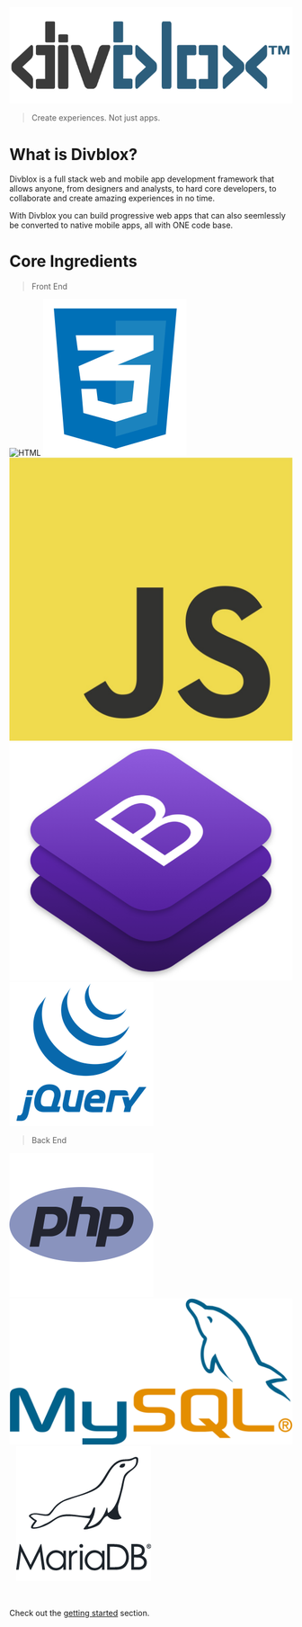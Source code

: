 ![logo](_media/Divblox-logo-1.png ':size=200')

> Create experiences. Not just apps.

# What is Divblox?
<p>Divblox is a full stack web and mobile app development framework that allows anyone, from designers and analysts, to hard core developers, to collaborate and create amazing experiences in no time.</p>
<p>With Divblox you can build progressive web apps that can also seemlessly be converted to native mobile apps, all with ONE code base.</p>

# Core Ingredients

> Front End

![HTML](_media/html.ico ':size=100') 
![CSS](_media/css.png ':size=85') 
![Javascript](_media/js.jpg ':size=88')
![Bootstrap](_media/bootstrap.png ':size=100')
![jquery](_media/jquery.png ':size=85')

> Back End

![PHP](_media/php.png ':size=85')&nbsp;&nbsp;
![MySQL](_media/mysql_logo.png ':size=100') &nbsp;&nbsp;
![MariaDB](_media/mariadb.png ':size=85') &nbsp;&nbsp;

<br/>

Check out the [getting started](getting-started.md) section.